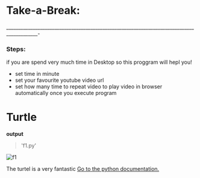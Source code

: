 # Take-a-Break:
___________________________________________________________________________________________-

### **Steps:**
if you are spend very much time in Desktop so this proggram will hepl you!

- set time in minute
- set your favourite youtube video url
- set how many time to repeat video to play video in browser automatically once you execute program


# Turtle 
**output**
> 'f1.py'

![f1](https://user-images.githubusercontent.com/38566315/41509645-9f0922be-7274-11e8-81f3-30525a0b3a2a.png)

The turtel is a very fantastic [Go to the python documentation.](https://docs.python.org/3.1/library/turtle.html)
